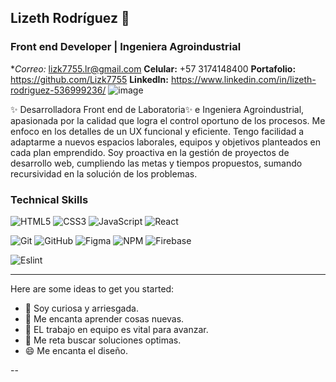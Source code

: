 ## Lizeth Rodríguez 👋
### Front end Developer | Ingeniera Agroindustrial


**Correo:* lizk7755.lr@gmail.com 
**Celular:** +57 3174148400 
**Portafolio:** https://github.com/Lizk7755
**LinkedIn:** https://www.linkedin.com/in/lizeth-rodriguez-536999236/
![image](https://user-images.githubusercontent.com/96220510/168456180-453ce92c-367f-4777-a2f3-aa0d2cedbfeb.png)


✨ Desarrolladora Front end de Laboratoria✨ e Ingeniera Agroindustrial, apasionada por la calidad que logra el control oportuno de los procesos. Me enfoco en los detalles de un UX funcional y eficiente. Tengo facilidad a adaptarme a nuevos espacios laborales, equipos y objetivos planteados en cada plan emprendido. Soy proactiva en la gestión de proyectos de desarrollo web, cumpliendo las metas y tiempos propuestos, sumando recursividad en la solución de los problemas.

### Technical Skills

![HTML5](https://img.shields.io/badge/html5-%23E34F26.svg?style=for-the-badge&logo=html5&logoColor=white) ![CSS3](https://img.shields.io/badge/css3-%231572B6.svg?style=for-the-badge&logo=css3&logoColor=white) ![JavaScript](https://img.shields.io/badge/javascript-%23323330.svg?style=for-the-badge&logo=javascript&logoColor=%23F7DF1E) ![React](https://img.shields.io/badge/react-%2320232a.svg?style=for-the-badge&logo=react&logoColor=%2361DAFB) 

![Git](https://img.shields.io/badge/git-%23F05033.svg?style=for-the-badge&logo=git&logoColor=white) ![GitHub](https://img.shields.io/badge/github-%23121011.svg?style=for-the-badge&logo=github&logoColor=white) ![Figma](https://img.shields.io/badge/figma-%23F24E1E.svg?style=for-the-badge&logo=figma&logoColor=white) ![NPM](https://img.shields.io/badge/NPM-%23000000.svg?style=for-the-badge&logo=npm&logoColor=white) ![Firebase](https://img.shields.io/badge/firebase-%23039BE5.svg?style=for-the-badge&logo=firebase)

![Eslint](https://img.shields.io/badge/eslint-3A33D1?style=for-the-badge&logo=eslint&logoColor=white)

-----

Here are some ideas to get you started:

- 🔭 Soy curiosa y arriesgada.
- 🌱 Me encanta aprender cosas nuevas.
- 👯 EL trabajo en equipo es vital para avanzar.
- 🤔 Me reta buscar soluciones optimas.
- 😄 Me encanta el diseño.

--
